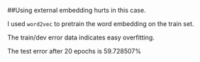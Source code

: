 ##Using external embedding hurts in this case.

I used `word2vec` to pretrain the word embedding on the train set.

The train/dev error data indicates easy overfitting.

The test error after 20 epochs is 59.728507%

